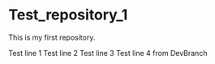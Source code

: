 # Test_repository_1
This is my first repository.

Test line 1
Test line 2
Test line 3
Test line 4 from DevBranch